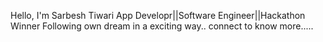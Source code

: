 Hello, I'm Sarbesh Tiwari
App Developr||Software Engineer||Hackathon Winner
Following own dream in a exciting way..
connect to know more..... 
